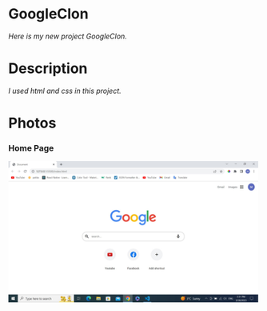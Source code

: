# GoogleClon

*Here is my new project GoogleClon.*

# Description 
 *I used html and css in this project.*
 


# Photos 

### Home Page 
<img src="https://github.com/mmertoglu/GoogleClon/blob/master/images/webpage1.jpg" width="500"  /> 





